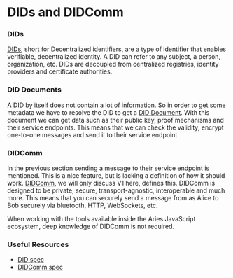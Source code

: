 # DIDs and DIDComm

### DIDs

[DIDs](https://www.w3.org/TR/did-core/), short for Decentralized identifiers,
are a type of identifier that enables verifiable, decentralized identity. A DID
can refer to any subject, a person, organization, etc. DIDs are decoupled from
centralized registries, identity providers and certificate authorities.

### DID Documents

A DID by itself does not contain a lot of information. So in order to get some
metadata we have to resolve the DID to get a [DID Document](https://www.w3.org/TR/did-core/#dfn-did-documents). With this
document we can get data such as their public key, proof mechanisms and their
service endpoints. This means that we can check the validity, encrypt
one-to-one messages and send it to their service endpoint.

### DIDComm

In the previous section sending a message to their service endpoint is
mentioned. This is a nice feature, but is lacking a definition of how it should
work. [DIDComm](https://identity.foundation/didcomm-messaging/spec/), we will
only discuss V1 here, defines this. DIDComm is designed to be private, secure,
transport-agnostic, interoperable and much more. This means that you can
securely send a message from as Alice to Bob securely via bluetooth, HTTP,
WebSockets, etc.

When working with the tools available inside the Aries JavaScript ecosystem,
deep knowledge of DIDComm is not required.

### Useful Resources

- [DID spec](https://www.w3.org/TR/did-core/)
- [DIDComm spec](https://identity.foundation/didcomm-messaging/spec/)

